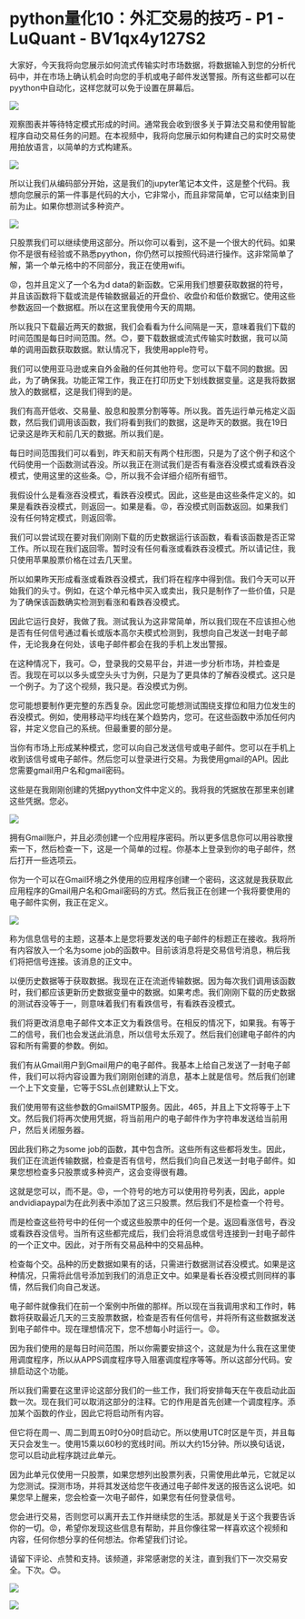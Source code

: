 # python量化10：外汇交易的技巧 - P1 - LuQuant - BV1qx4y127S2

大家好，今天我将向您展示如何流式传输实时市场数据，将数据输入到您的分析代码中，并在市场上确认机会时向您的手机或电子邮件发送警报。所有这些都可以在pyython中自动化，这样您就可以免于设置在屏幕后。



![](img/a89c7575b9f9fa11eaa0f4d45eaa85d5_1.png)

观察图表并等待特定模式形成的时间。通常我会收到很多关于算法交易和使用智能程序自动交易任务的问题。在本视频中，我将向您展示如何构建自己的实时交易使用拍放语言，以简单的方式构建系。



![](img/a89c7575b9f9fa11eaa0f4d45eaa85d5_3.png)

所以让我们从编码部分开始，这是我们的jupyter笔记本文件，这是整个代码。我想向您展示的第一件事是代码的大小，它非常小，而且非常简单，它可以结束到目前为止。如果你想测试多种资产。



![](img/a89c7575b9f9fa11eaa0f4d45eaa85d5_5.png)

只股票我们可以继续使用这部分。所以你可以看到，这不是一个很大的代码。如果你不是很有经验或不熟悉pyython，你仍然可以按照代码进行操作。这非常简单了解，第一个单元格中的不同部分，我正在使用wifi。

😡，包并且定义了一个名为d data的新函数。它采用我们想要获取数据的符号，并且该函数将下载或流是传输数据最近的开盘价、收盘价和低价数据它。使用这些参数返回一个数据框。所以在这里我使用今天的周期。

所以我只下载最近两天的数据，我们会看看为什么间隔是一天，意味着我们下载的时间范围是每日时间范围。然。😊，要下载数据或流式传输实时数据，我可以简单的调用函数获取数据。默认情况下，我使用apple符号。

我们可以使用亚马逊或来自外金融的任何其他符号。您可以下载不同的数据。因此，为了确保我。功能正常工作，我正在打印历史下划线数据变量。这是我将数据放入的数据框，这是我们得到的是。

我们有高开低收、交易量、股息和股票分割等等。所以我。首先运行单元格定义函数，然后我们调用该函数，我们将看到我们的数据，这是昨天的数据。我在19日记录这是昨天和前几天的数据。所以我们是。

每日时间范围我们可以看到，昨天和前天有两个柱形图，只是为了这个例子和这个代码使用一个函数测试吞没。所以我正在测试我们是否有看涨吞没模式或看跌吞没模式，使用这里的这些条。😊，所以我不会详细介绍所有细节。

我假设什么是看涨吞没模式，看跌吞没模式。因此，这些是由这些条件定义的。如果是看跌吞没模式，则返回一。如果是看。😡，吞没模式则函数返回。如果我们没有任何特定模式，则返回零。

我们可以尝试现在要对我们刚刚下载的历史数据运行该函数，看看该函数是否正常工作。所以现在我们返回零。暂时没有任何看涨或看跌吞没模式。所以请记住，我只使用苹果股票价格在过去几天里。

所以如果昨天形成看涨或看跌吞没模式，我们将在程序中得到信。我们今天可以开始我们的头寸。例如，在这个单元格中买入或卖出，我只是制作了一些价值，只是为了确保该函数确实检测到看涨和看跌吞没模式。

因此它运行良好，我做了我。测试我认为这非常简单，所以我们现在不应该担心他是否有任何信号通过看长或版本高尔夫模式检测到，我想向自己发送一封电子邮件，无论我身在何处，该电子邮件都会在我的手机上发出警报。

在这种情况下，我可。😊，登录我的交易平台，并进一步分析市场，并检查是否。我现在可以以多头或空头头寸为例，只是为了更具体的了解吞没模式。这只是一个例子。为了这个视频，我只是。吞没模式为例。

您可能想要制作更完整的东西复杂。因此您可能想测试围绕支撑位和阻力位发生的吞没模式。例如，使用移动平均线在某个趋势内，您可。在这些函数中添加任何内容，并定义您自己的系统。但最重要的部分是。

当你有市场上形成某种模式，您可以向自己发送信号或电子邮件。您可以在手机上收到该信号或电子邮件。然后您可以登录进行交易。为我使用gmail的API。因此您需要gmail用户名和gmail密码。

这些是在我刚刚创建的凭据pyython文件中定义的。我将我的凭据放在那里来创建这些凭据。您必。

![](img/a89c7575b9f9fa11eaa0f4d45eaa85d5_7.png)

拥有Gmail账户，并且必须创建一个应用程序密码。所以更多信息你可以用谷歌搜索一下，然后检查一下，这是一个简单的过程。你基本上登录到你的电子邮件，然后打开一些选项云。

你为一个可以在Gmail环境之外使用的应用程序创建一个密码，这这就是我获取此应用程序的Gmail用户名和Gmail密码的方式。然后我正在创建一个我将要使用的电子邮件实例，我正在定义。



![](img/a89c7575b9f9fa11eaa0f4d45eaa85d5_9.png)

称为信息信号的主题，这基本上是您将要发送的电子邮件的标题正在接收。我将所有内容放入一个名为some job的函数中。目前该消息将是交易信号消息，稍后我们将把信号连接。该消息的正文中。

以便历史数据等于获取数据。我现在正在流逝传输数据。因为每次我们调用该函数时，我们都应该更新历史数据变量中的数据。如果考虑。我们刚刚下载的历史数据的测试吞没等于一，则意味着我们有看跌信号，有看跌吞没模式。

我们将更改消息电子邮件文本正文为看跌信号。在相反的情况下，如果我。有等于二的信号，我们也会发送此消息，所以信号太乐观了。然后我们创建电子邮件的内容和所有需要的参数。例如。

我们有从Gmail用户到Gmail用户的电子邮件。我基本上给自己发送了一封电子邮件，我们可以将内容设置为我们刚刚创建的消息，基本上就是信号。然后我们创建一个上下文变量，它等于SSL点创建默认上下文。

我们使用带有这些参数的GmailSMTP服务。因此，465，并且上下文将等于上下文。然后我们将再次使用凭据，将当前用户的电子邮件作为字符串发送给当前用户，然后关闭服务器。

因此我们称之为some job的函数，其中包含所。这些所有这些都将发生。因此，我们正在流逝传输数据，检查是否有信号，然后我们向自己发送一封电子邮件。如果您想检查多只股票或多种资产，这会变得很有趣。

这就是您可以，而不是。😡，一个符号的地方可以使用符号列表，因此，apple andvidiapaypal为在此列表中添加了这三只股票。然后我们不是检查一个符号。

而是检查这些符号中的任何一个或这些股票中的任何一个是。返回看涨信号，吞没或看跌吞没信号。当所有这些都完成后，我们会将消息或信号连接到一封电子邮件的一个正文中。因此，对于所有交易品种中的交易品种。

检查每个交。品种的历史数据如果有的话，只需进行数据测试吞没模式。如果是这种情况，只需将此信号添加到我们的消息正文中。如果是看长吞没模式则同样的事情，然后我们向自己发送。

电子邮件就像我们在前一个案例中所做的那样。所以现在当我调用求和工作时，韩数将获取最近几天的三支股票数据，检查是否有任何信号，并将所有这些数据发送到电子邮件中。现在理想情况下，您不想每小时运行一。😡。

因为我们使用的是每日时间范围，所以你需要安排这个，这就是为什么我在这里使用调度程序，所以从APPS调度程序导入阻塞调度程序等等。所以这部分代码。安排启动这个功能。

所以我们需要在这里评论这部分我们的一些工作，我们将安排每天在午夜启动此函数一次。现在我们可以取消这部分的注释。它的作用是首先创建一个调度程序。添加某个函数的作业，因此它将启动所有内容。

但它将在周一、周二到周五0时0分0时启动它。所以使用UTC时区是午页，并且每天只会发生一。使用15乘以60秒的宽线时间。所以大约15分钟。所以换句话说，您可以启动此程序跳过此单元。

因为此单元仅使用一只股票，如果您想列出股票列表，只需使用此单元，它就足以为您测试。探测市场，并将其发送给您午夜通过电子邮件发送的报告这么说吧。如果您早上醒来，您会检查一次电子邮件，如果您有任何登录信号。

您会进行交易，否则您可以离开去工作并继续您的生活。那就是关于这个我要告诉你的一切。😡，希望你发现这些信息有帮助，并且你像往常一样喜欢这个视频和内容，任何你想分享的任何想法。你希望我们讨论。

请留下评论、点赞和支持。该频道，非常感谢您的关注，直到我们下一次交易安全。下次。😊。

![](img/a89c7575b9f9fa11eaa0f4d45eaa85d5_11.png)

![](img/a89c7575b9f9fa11eaa0f4d45eaa85d5_12.png)